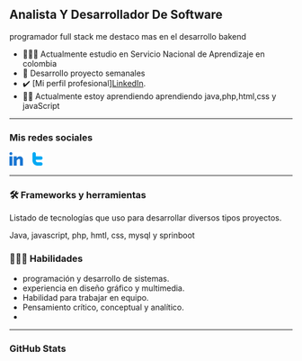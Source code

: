 ## Analista Y Desarrollador De Software

programador full stack me destaco mas en el desarrollo bakend 

- 👨🏻‍💻 Actualmente estudio en Servicio Nacional de Aprendizaje en colombia
- 💼 Desarrollo proyecto semanales
- ✔️ [Mi perfil profesional][LinkedIn](https://www.linkedin.com/in/yeferson-duran-607635164/).
- 👨‍💻 Actualmente estoy aprendiendo aprendiendo java,php,html,css y javaScript

---

### Mis redes sociales

[<img src='https://github.com/lgzarturo/lgzarturo/raw/master/assets/linkedin.png' alt='LinkedIn' width='24' style='width:24px; margin-right: 10px;'/>](https://www.linkedin.com/in/yeferson-duran-607635164/)
[<img src='https://github.com/lgzarturo/lgzarturo/raw/master/assets/twitter.png' alt='Twitter' width='24' style='width:24px; margin-right: 10px;'/>](https://twitter.com/stronforxx_hack)

---

### 🛠 Frameworks y herramientas
Listado de tecnologías que uso para desarrollar diversos tipos proyectos.

Java, javascript, php, hmtl, css, mysql y sprinboot

### 👨🏻‍🚀 Habilidades

- programación y desarrollo de sistemas.
- experiencia en diseño gráfico y multimedia.
- Habilidad para trabajar en equipo.
- Pensamiento crítico, conceptual y analítico.
- 
---
### GitHub Stats
